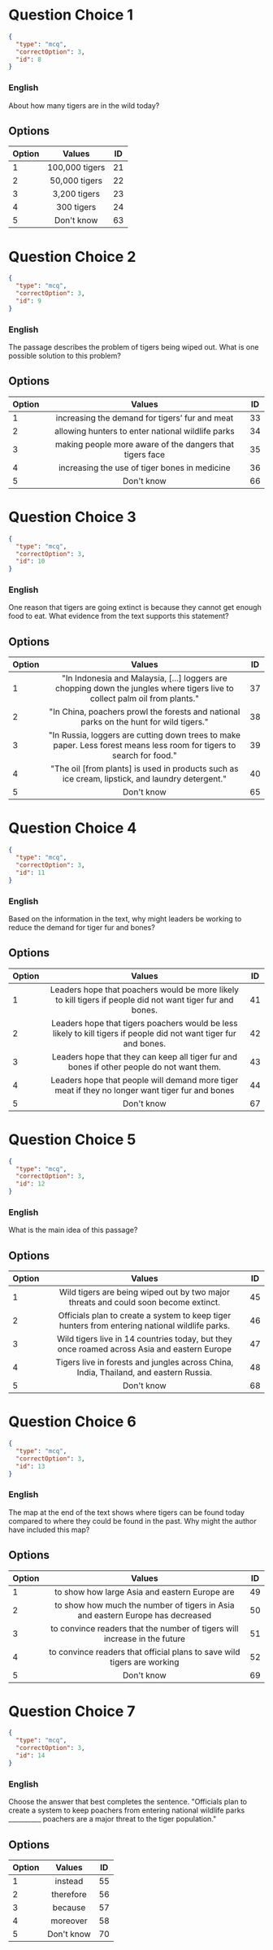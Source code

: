 
# Question Choice 1
```json
{
  "type": "mcq",
  "correctOption": 3,
  "id": 8
}
```

### English
About how many tigers are in the wild today?


## Options
| Option | Values | ID |
|:---|:---:|:---:|
| 1 | 100,000 tigers | 21 |
| 2 | 50,000 tigers | 22 |
| 3 | 3,200 tigers | 23 |
| 4 | 300 tigers | 24 |
| 5 | Don't know | 63 |

# Question Choice 2
```json
{
  "type": "mcq",
  "correctOption": 3,
  "id": 9
}
```

### English
The passage describes the problem of tigers being wiped out. What is one possible solution to this problem?


## Options
| Option | Values | ID |
|:---|:---:|:---:|
| 1 | increasing the demand for tigers’ fur and meat | 33 |
| 2 | allowing hunters to enter national wildlife parks | 34 |
| 3 | making people more aware of the dangers that tigers face | 35 |
| 4 | increasing the use of tiger bones in medicine | 36 |
| 5 | Don't know | 66 |

# Question Choice 3
```json
{
  "type": "mcq",
  "correctOption": 3,
  "id": 10
}
```

### English
One reason that tigers are going extinct is because they cannot get enough food to eat. What evidence from the text supports this statement? 


## Options
| Option | Values | ID |
|:---|:---:|:---:|
| 1 | "In Indonesia and Malaysia, [...] loggers are chopping down the jungles where tigers live to collect palm oil from plants." | 37 |
| 2 | "In China, poachers prowl the forests and national parks on the hunt for wild tigers." | 38 |
| 3 | "In Russia, loggers are cutting down trees to make paper. Less forest means less room for tigers to search for food." | 39 |
| 4 | "The oil [from plants] is used in products such as ice cream, lipstick, and laundry detergent." | 40 |
| 5 | Don't know | 65 |

# Question Choice 4
```json
{
  "type": "mcq",
  "correctOption": 3,
  "id": 11
}
```

### English
Based on the information in the text, why might leaders be working to reduce the demand for tiger fur and bones?


## Options
| Option | Values | ID |
|:---|:---:|:---:|
| 1 | Leaders hope that poachers would be more likely to kill tigers if people did not want tiger fur and bones. | 41 |
| 2 | Leaders hope that tigers poachers would be less likely to kill tigers if people did not want tiger fur and bones. | 42 |
| 3 | Leaders hope that they can keep all tiger fur and bones if other people do not want them. | 43 |
| 4 | Leaders hope that people will demand more tiger meat if they no longer want tiger fur and bones | 44 |
| 5 | Don't know | 67 |

# Question Choice 5
```json
{
  "type": "mcq",
  "correctOption": 3,
  "id": 12
}
```

### English
What is the main idea of this passage?


## Options
| Option | Values | ID |
|:---|:---:|:---:|
| 1 | Wild tigers are being wiped out by two major threats and could soon become extinct. | 45 |
| 2 | Officials plan to create a system to keep tiger hunters from entering national wildlife parks. | 46 |
| 3 | Wild tigers live in 14 countries today, but they once roamed across Asia and eastern Europe | 47 |
| 4 | Tigers live in forests and jungles across China, India, Thailand, and eastern Russia. | 48 |
| 5 | Don't know | 68 |

# Question Choice 6
```json
{
  "type": "mcq",
  "correctOption": 3,
  "id": 13
}
```

### English
The map at the end of the text shows where tigers can be found today compared to where they could be found in the past. Why might the author have included this map?


## Options
| Option | Values | ID |
|:---|:---:|:---:|
| 1 | to show how large Asia and eastern Europe are | 49 |
| 2 | to show how much the number of tigers in Asia and eastern Europe has decreased | 50 |
| 3 | to convince readers that the number of tigers will increase in the future | 51 |
| 4 | to convince readers that official plans to save wild tigers are working | 52 |
| 5 | Don't know | 69 |

# Question Choice 7
```json
{
  "type": "mcq",
  "correctOption": 3,
  "id": 14
}
```

### English
Choose the answer that best completes the sentence. "Officials plan to create a system to keep poachers from entering national wildlife parks __________ poachers are a major threat to the tiger population."


## Options
| Option | Values | ID |
|:---|:---:|:---:|
| 1 | instead | 55 |
| 2 | therefore | 56 |
| 3 | because | 57 |
| 4 | moreover | 58 |
| 5 | Don't know | 70 |
